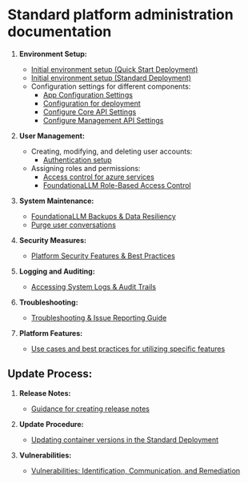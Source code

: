 # Standard platform administration documentation

1. **Environment Setup:**
   - [Initial environment setup (Quick Start Deployment)](../deployment/deployment-quick-start.md)
   - [Initial environment setup (Standard Deployment)](https://github.com/foundationallm/foundationallm/blob/main/deploy/standard/bicep/README.md)
   - Configuration settings for different components:
     - [App Configuration Settings](../deployment/app-configuration-values.md)
     - [Configuration for deployment](../deployment/deployment-configuration.md)
     - [Configure Core API Settings](../deployment/authentication/core-authentication-setup-entra.md#update-app-configuration-settings)
     - [Configure Management API Settings](../deployment/authentication/management-authentication-setup-entra.md#update-app-configuration-settings)

2. **User Management:**
   - Creating, modifying, and deleting user accounts:
     - [Authentication setup](../deployment/authentication/index.md)
   - Assigning roles and permissions:
     - [Access control for azure services](../deployment/configure-access-control-for-services.md)
     - [FoundationaLLM Role-Based Access Control](../role-based-access-control/index.md)

3. **System Maintenance:**
   - [FoundationaLLM Backups & Data Resiliency](./backups.md)
   - [Purge user conversations](./purge-conversations.md)

4. **Security Measures:**
   - [Platform Security Features & Best Practices](./security.md)

5. **Logging and Auditing:**
   - [Accessing System Logs & Audit Trails](./logs.md)

6. **Troubleshooting:**
   - [Troubleshooting & Issue Reporting Guide](./troubleshooting.md)

7. **Platform Features:**
   - [Use cases and best practices for utilizing specific features](https://foundationallm.ai/use-cases)

## Update Process:

1. **Release Notes:**
   - [Guidance for creating release notes](./release-notes.md)

2. **Update Procedure:**
   - [Updating container versions in the Standard Deployment](./update.md)

3. **Vulnerabilities:**
   - [Vulnerabilities: Identification, Communication, and Remediation](./vulnerabilities.md)
